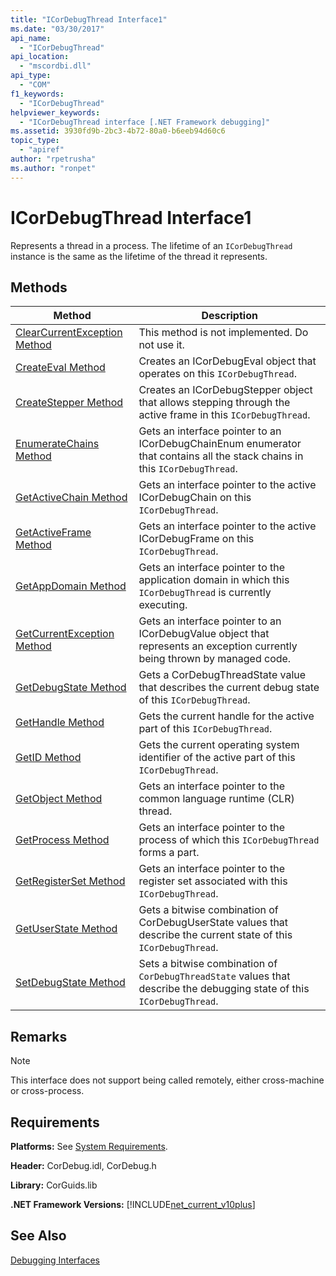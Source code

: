 ```yaml
---
title: "ICorDebugThread Interface1"
ms.date: "03/30/2017"
api_name: 
  - "ICorDebugThread"
api_location: 
  - "mscordbi.dll"
api_type: 
  - "COM"
f1_keywords: 
  - "ICorDebugThread"
helpviewer_keywords: 
  - "ICorDebugThread interface [.NET Framework debugging]"
ms.assetid: 3930fd9b-2bc3-4b72-80a0-b6eeb94d60c6
topic_type: 
  - "apiref"
author: "rpetrusha"
ms.author: "ronpet"
---
```

# ICorDebugThread Interface1
Represents a thread in a process. The lifetime of an `ICorDebugThread` instance is the same as the lifetime of the thread it represents.  

## Methods  


|Method|Description|  
|------------|-----------------|  
|[ClearCurrentException Method](../../../../docs/framework/unmanaged-api/debugging/icordebugthread-clearcurrentexception-method.md)|This method is not implemented. Do not use it.|  
|[CreateEval Method](../../../../docs/framework/unmanaged-api/debugging/icordebugthread-createeval-method.md)|Creates an ICorDebugEval object that operates on this `ICorDebugThread`.|  
|[CreateStepper Method](../../../../docs/framework/unmanaged-api/debugging/icordebugthread-createstepper-method.md)|Creates an ICorDebugStepper object that allows stepping through the active frame in this `ICorDebugThread`.|  
|[EnumerateChains Method](../../../../docs/framework/unmanaged-api/debugging/icordebugthread-enumeratechains-method.md)|Gets an interface pointer to an ICorDebugChainEnum enumerator that contains all the stack chains in this `ICorDebugThread`.|  
|[GetActiveChain Method](../../../../docs/framework/unmanaged-api/debugging/icordebugthread-getactivechain-method.md)|Gets an interface pointer to the active ICorDebugChain on this `ICorDebugThread`.|  
|[GetActiveFrame Method](../../../../docs/framework/unmanaged-api/debugging/icordebugthread-getactiveframe-method.md)|Gets an interface pointer to the active ICorDebugFrame on this `ICorDebugThread`.|  
|[GetAppDomain Method](../../../../docs/framework/unmanaged-api/debugging/icordebugthread-getappdomain-method.md)|Gets an interface pointer to the application domain in which this `ICorDebugThread` is currently executing.|  
|[GetCurrentException Method](../../../../docs/framework/unmanaged-api/debugging/icordebugthread-getcurrentexception-method.md)|Gets an interface pointer to an ICorDebugValue object that represents an exception currently being thrown by managed code.|  
|[GetDebugState Method](../../../../docs/framework/unmanaged-api/debugging/icordebugthread-getdebugstate-method.md)|Gets a CorDebugThreadState value that describes the current debug state of this `ICorDebugThread`.|  
|[GetHandle Method](../../../../docs/framework/unmanaged-api/debugging/icordebugthread-gethandle-method.md)|Gets the current handle for the active part of this `ICorDebugThread`.|  
|[GetID Method](../../../../docs/framework/unmanaged-api/debugging/icordebugthread-getid-method.md)|Gets the current operating system identifier of the active part of this `ICorDebugThread`.|  
|[GetObject Method](../../../../docs/framework/unmanaged-api/debugging/icordebugthread-getobject-method.md)|Gets an interface pointer to the common language runtime (CLR) thread.|  
|[GetProcess Method](../../../../docs/framework/unmanaged-api/debugging/icordebugthread-getprocess-method.md)|Gets an interface pointer to the process of which this `ICorDebugThread` forms a part.|  
|[GetRegisterSet Method](../../../../docs/framework/unmanaged-api/debugging/icordebugthread-getregisterset-method.md)|Gets an interface pointer to the register set associated with this `ICorDebugThread`.|  
|[GetUserState Method](../../../../docs/framework/unmanaged-api/debugging/icordebugthread-getuserstate-method.md)|Gets a bitwise combination of CorDebugUserState values that describe the current state of this `ICorDebugThread`.|  
|[SetDebugState Method](../../../../docs/framework/unmanaged-api/debugging/icordebugthread-setdebugstate-method.md)|Sets a bitwise combination of `CorDebugThreadState` values that describe the debugging state of this `ICorDebugThread`.|  

## Remarks  

> [!NOTE]
>  This interface does not support being called remotely, either cross-machine or cross-process.  

## Requirements  
 **Platforms:** See [System Requirements](../../../../docs/framework/get-started/system-requirements.md).  

 **Header:** CorDebug.idl, CorDebug.h  

 **Library:** CorGuids.lib  

 **.NET Framework Versions:** [!INCLUDE[net_current_v10plus](../../../../includes/net-current-v10plus-md.md)]  

## See Also  
 [Debugging Interfaces](../../../../docs/framework/unmanaged-api/debugging/debugging-interfaces.md)
